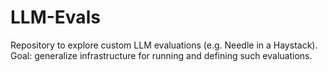 # LLM-Evals
Repository to explore custom LLM evaluations (e.g. Needle in a Haystack). Goal: generalize infrastructure for running and defining such evaluations.
